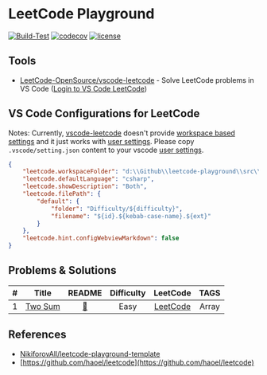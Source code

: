# LeetCode Playground

[![Build-Test](https://github.com/mehdihadeli/leetcode-playground/actions/workflows/build-test.yml/badge.svg?branch=main&style=flat-square)](https://github.com/mehdihadeli/leetcode-playground/actions/workflows/build-test.yml)
[![codecov](https://codecov.io/gh/mehdihadeli/leetcode-playground/branch/main/graph/badge.svg?style=flat-square)](https://codecov.io/gh/mehdihadeli/leetcode-playground)
[![license](https://img.shields.io/github/license/mashape/apistatus.svg)](https://github.com/mehdihadeli/leetcode-playground/blob/main/LICENCE)


## Tools
- [LeetCode-OpenSource/vscode-leetcode](https://github.com/LeetCode-OpenSource/vscode-leetcode) - Solve LeetCode problems in VS Code ([Login to VS Code LeetCode](https://github.com/LeetCode-OpenSource/vscode-leetcode/issues/478#issuecomment-1046287835))

## VS Code Configurations for LeetCode

Notes: Currently, [vscode-leetcode](https://github.com/LeetCode-OpenSource/vscode-leetcode) doesn't provide [workspace based settings](https://code.visualstudio.com/docs/getstarted/settings#_workspace-settings) and it just works with [user settings](https://code.visualstudio.com/docs/getstarted/settings#_settingsjson). Please copy `.vscode/setting.json` content to your vscode [user settings](https://code.visualstudio.com/docs/getstarted/settings#_settingsjson).

``` json
{
    "leetcode.workspaceFolder": "d:\\Github\\leetcode-playground\\src\\LeetCodeSolutions",
    "leetcode.defaultLanguage": "csharp",
    "leetcode.showDescription": "Both",
    "leetcode.filePath": {
        "default": {
            "folder": "Difficulty/${difficulty}",
            "filename": "${id}.${kebab-case-name}.${ext}"
        }
    },
    "leetcode.hint.configWebviewMarkdown": false
}
```

## Problems & Solutions


|  #  |                                                           Title                                                           |                                       README                                       | Difficulty |                                            LeetCode                                            |        TAGS        |
| :-: | :-----------------------------------------------------------------------------------------------------------------------: | :--------------------------------------------------------------------------------: | :--------: | :--------------------------------------------------------------------------------------------: | :----------------: |
|  1  |                              [Two Sum](src/LeetCodeSolutions/Difficulty/Easy/1.two-sum.cs)                              |               [📗](src/LeetCodeSolutions/Difficulty/Easy/README.md)                |    Easy    |               [LeetCode](https://leetcode.com/problems/two-sum)                |       Array       |

## References
- [NikiforovAll/leetcode-playground-template](https://github.com/NikiforovAll/leetcode-playground-template)
- [https://github.com/haoel/leetcode](https://github.com/haoel/leetcode)
